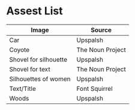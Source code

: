 # Assest List
Image | Source
----------- | -----------
Car | Upspalsh
Coyote | The Noun Project
Shovel for silhouette | Upspalsh
Shovel for text | The Noun Project
Silhouettes of women | Upspalsh
Text/Title | Font Squirrel
Woods | Upspalsh
